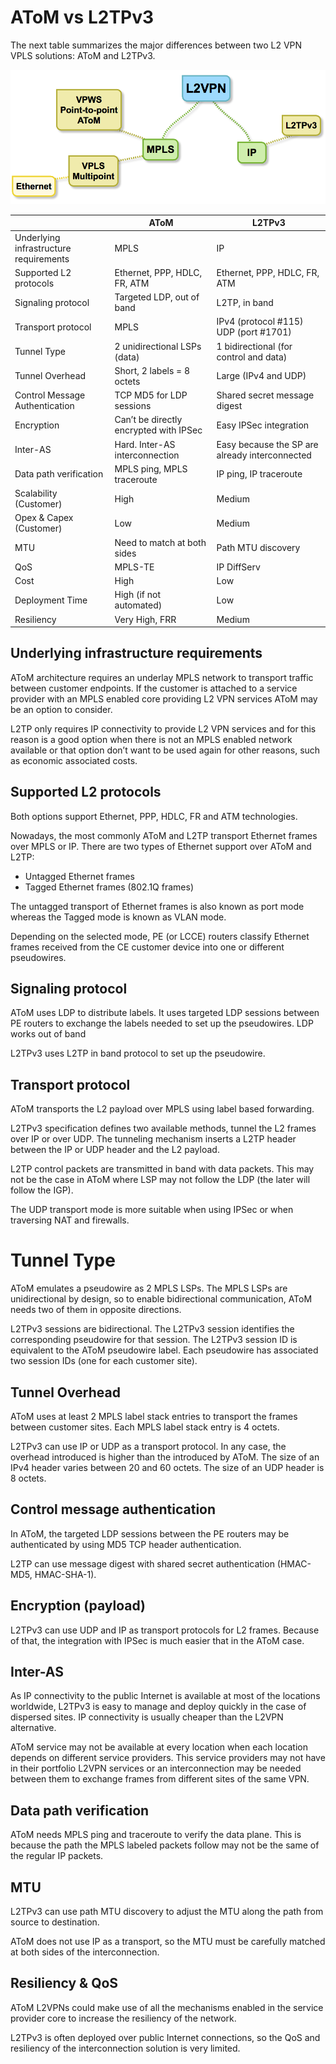 # AToM vs L2TPv3

The next table summarizes the major differences between two L2 VPN VPLS solutions: AToM and L2TPv3.

![l2vpn-tree][logo]

[logo]:images/atom-vs-l2tpv3-map.png


| | AToM | L2TPv3 |
| - | - | - |
| Underlying infrastructure requirements | MPLS | IP |
| Supported L2 protocols | Ethernet, PPP, HDLC, FR, ATM | Ethernet, PPP, HDLC, FR, ATM |
| Signaling protocol | Targeted LDP, out of band | L2TP, in band |
| Transport protocol | MPLS | IPv4 (protocol #115) UDP (port #1701) |
| Tunnel Type | 2 unidirectional LSPs (data) | 1 bidirectional (for control and data)|
| Tunnel Overhead | Short, 2 labels = 8 octets | Large (IPv4 and UDP) |
| Control Message Authentication | TCP MD5 for LDP sessions | Shared secret message digest |
| Encryption | Can’t be directly encrypted with IPSec | Easy IPSec integration |
| Inter-AS | Hard. Inter-AS interconnection | Easy because the SP are already interconnected |
| Data path verification | MPLS ping, MPLS traceroute | IP ping, IP traceroute |
| Scalability (Customer) | High | Medium |
| Opex & Capex (Customer) | Low | Medium |
| MTU | Need to match at both sides | Path MTU discovery |
| QoS | MPLS-TE | IP DiffServ |
| Cost | High | Low |
| Deployment Time | High (if not automated) | Low |
| Resiliency | Very High, FRR | Medium |




## Underlying infrastructure requirements

AToM architecture requires an underlay MPLS network to transport traffic between customer endpoints. If the customer is attached to a service provider with an MPLS enabled core providing L2 VPN services AToM may be an option to consider.

L2TP only requires IP connectivity to provide L2 VPN services and for this reason is a good option when there is not an MPLS enabled network available or that option don’t want to be used again for other reasons, such as economic associated costs.


## Supported L2 protocols

Both options support Ethernet, PPP, HDLC, FR and ATM technologies.

Nowadays, the most commonly AToM and L2TP transport Ethernet frames over MPLS or IP. There are two types of Ethernet support over AToM and L2TP:

* Untagged Ethernet frames
* Tagged Ethernet frames (802.1Q frames)

The untagged transport of Ethernet frames is also known as port mode whereas the Tagged mode is known as VLAN mode.

Depending on the selected mode, PE (or LCCE) routers classify Ethernet frames received from the CE customer device into one or different pseudowires.


## Signaling protocol

AToM uses LDP to distribute labels. It uses targeted LDP sessions between PE routers to exchange the labels needed to set up the pseudowires. LDP works out of band

L2TPv3 uses L2TP in band protocol to set up the pseudowire.



## Transport protocol

AToM transports the L2 payload over MPLS using label based forwarding.

L2TPv3 specification defines two available methods, tunnel the L2 frames over IP or over UDP. The tunneling mechanism inserts a L2TP header between the IP or UDP header and the L2 payload.

L2TP control packets are transmitted in band with data packets. This may not be the case in AToM where LSP may not follow the LDP (the later will follow the IGP).

The UDP transport mode is more suitable when using IPSec or when traversing NAT and firewalls.


# Tunnel Type

AToM emulates a pseudowire as 2 MPLS LSPs. The MPLS LSPs are unidirectional by design, so to enable bidirectional communication, AToM needs two of them in opposite directions.

L2TPv3 sessions are bidirectional. The L2TPv3 session identifies the corresponding pseudowire for that session. The L2TPv3 session ID is equivalent to the AToM pseudowire label. Each pseudowire has associated two session IDs (one for each customer site).


## Tunnel Overhead

AToM uses at least 2 MPLS label stack entries to transport the frames between customer sites. Each MPLS label stack entry is 4 octets.

L2TPv3 can use IP or UDP as a transport protocol. In any case, the overhead introduced is higher than the introduced by AToM. The size of an IPv4 header varies between 20 and 60 octets. The size of an UDP header is 8 octets.


## Control message authentication

In AToM, the targeted LDP sessions between the PE routers may be authenticated by using MD5 TCP header authentication.

L2TP can use message digest with shared secret authentication (HMAC-MD5, HMAC-SHA-1).


## Encryption (payload)

L2TPv3 can use UDP and IP as transport protocols for L2 frames. Because of that, the integration with IPSec is much easier that in the AToM case.


## Inter-AS

As IP connectivity to the public Internet is available at most of the locations worldwide, L2TPv3 is easy to manage and deploy quickly in the case of dispersed sites. IP connectivity is usually cheaper than the L2VPN alternative.

AToM service may not be available at every location when each location depends on different service providers. This service providers may not have in their portfolio L2VPN services or an interconnection may be needed between them to exchange frames from different sites of the same VPN.


## Data path verification

AToM needs MPLS ping and traceroute to verify the data plane. This is because the path the MPLS labeled packets follow may not be the same of the regular IP packets.


## MTU

L2TPv3 can use path MTU discovery to adjust the MTU along the path from source to destination.

AToM does not use IP as a transport, so the MTU must be carefully matched at both sides of the interconnection.


## Resiliency & QoS

AToM L2VPNs could make use of all the mechanisms enabled in the service provider core to increase the resiliency of the network.

L2TPv3 is often deployed over public Internet connections, so the QoS and resiliency of the interconnection solution is very limited.
